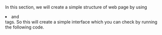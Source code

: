 In this section, 
we will create a simple structure of web page by using <li> 
and <section> tags. So this will create a simple interface 
which you can check by running the following code.
